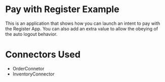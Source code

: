 # Pay with Register Example

This is an application that shows how you can launch an intent to pay with the Register App.  You can also add an extra value to allow the obeying of the auto logout behavior.

# Connectors Used

* OrderConnetor
* InventoryConnector
